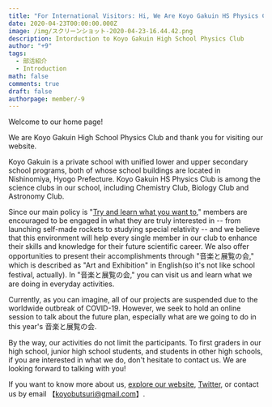 ```yaml
---
title: "For International Visitors: Hi, We Are Koyo Gakuin HS Physics Club!"
date: 2020-04-23T00:00:00.000Z
image: /img/スクリーンショット-2020-04-23-16.44.42.png
description: Intorduction to Koyo Gakuin High School Physics Club
author: "+9"
tags:
  - 部活紹介
  - Introduction
math: false
comments: true
draft: false
authorpage: member/-9
---
```

Welcome to our home page!

We are Koyo Gakuin High School Physics Club and thank you for visiting our website.

Koyo Gakuin is a private school with unified lower and upper secondary school programs, both of whose school buildings are located in Nishinomiya, Hyogo Prefecture.  Koyo Gakuin HS Physics Club is among the science clubs in our school, including Chemistry Club, Biology Club and Astronomy Club.

Since our main policy is "[Try and learn what you want to](https://koyophy.netlify.app/pdf/keizi.pdf)," members are encouraged to be engaged in what they are truly interested in -- from launching self-made rockets to studying special relativity -- and we believe that this environment will help every single member in our club to enhance their skills and knowledge for their future scientific career.  We also offer opportunities to present their accomplishments through "音楽と展覧の会," which is described as "Art and Exhibition" in English(so it's not like school festival, actually).  In "音楽と展覧の会," you can visit us and learn what we are doing in everyday activities.

Currently, as you can imagine, all of our projects are suspended due to the worldwide outbreak of COVID-19.  However, we seek to hold an online session to talk about the future plan, especially what are we going to do in this year's 音楽と展覧の会.

By the way, our activities do not limit the participants.  To first graders in our high school,  junior high school students, and students in other high schools, if you are interested in what we do, don't hesitate to contact us.  We are looking forward to talking with you!

If you want to know more about us, [explore our website](https://koyophy.netlify.app/), [Twitter](https://twitter.com/koyophysics), or contact us by email 【koyobutsuri@gmail.com】.